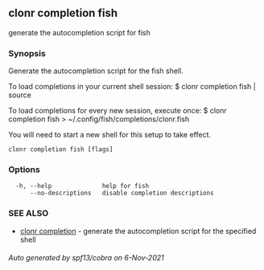 ## clonr completion fish

generate the autocompletion script for fish

### Synopsis


Generate the autocompletion script for the fish shell.

To load completions in your current shell session:
$ clonr completion fish | source

To load completions for every new session, execute once:
$ clonr completion fish > ~/.config/fish/completions/clonr.fish

You will need to start a new shell for this setup to take effect.


```
clonr completion fish [flags]
```

### Options

```
  -h, --help              help for fish
      --no-descriptions   disable completion descriptions
```

### SEE ALSO

* [clonr completion](clonr_completion.md)	 - generate the autocompletion script for the specified shell

###### Auto generated by spf13/cobra on 6-Nov-2021
